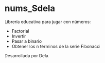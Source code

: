 # nums_Sdela

Librería educativa para jugar con números:
- Factorial
- Invertir
- Pasar a binario
- Obtener los n términos de la serie Fibonacci

Desarrollada por Dela.